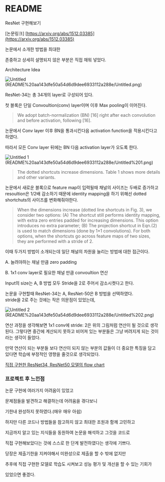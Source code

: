 # README

ResNet 구현해보기

[논문링크]  [https://arxiv.org/abs/1512.03385](https://arxiv.org/abs/1512.03385)

논문에서 소개한 방법을 최대한

존중하고 상세히 설명되지 않은 부분은 직접 채워 넣었다.

Architecture Idea

![Untitled](https://user-images.githubusercontent.com/63500940/96157140-e0e57f80-0f4c-11eb-89da-07e521151261.png)
(README%20aa143dfe50a54d6d9dee6933112a288e/Untitled.png)

ResNet-34는 총 34개의 layer로 구성되어 있다.

첫 블록은 단일 Convoultion(conv) layer이며 이후 Max pooling이 이어진다.

> We adopt batch-normalization (BN) [16] right after each convolution and before activation, following [16].

논문에서 Conv layer 이후 BN을 통과시킨다음 activation function을 적용시킨다고 하였다.

따라서 모든 Conv layer 뒤에는 BN 다음 activation layer가 오도록 한다.

![Untitled 1](https://user-images.githubusercontent.com/63500940/96157192-f490e600-0f4c-11eb-8f40-bf6013bed6c2.png)
(README%20aa143dfe50a54d6d9dee6933112a288e/Untitled%201.png)

> The dotted shortcuts increase dimensions. Table 1 shows more details and other variants.

논문에서 새로운 블록으로 feature map이 입력될때 채널의 사이즈는 두배로 증가하고 resoultion은 1/2배 감소하기 때문에 identity mapping을 하기 위해선 dotted shortchuts의 사이즈를 변화해줘야한다.

> When the dimensions increase (dotted line shortcuts in Fig. 3), we consider two options: (A) The shortcut still performs identity mapping, with extra zero entries padded for increasing dimensions. This option introduces no extra
parameter; (B) The projection shortcut in Eqn.(2) is used to match dimensions (done by 1×1 convolutions). For both options, when the shortcuts go across feature maps of two sizes, they are performed with a stride of 2.

이때 두가지 방법이 소개되는데 일단 채널의 차원을 늘리는 방법에 대한 접근이다.

  A. 늘려야하는 채널 만큼 zero padding

  B. 1x1 conv layer로 필요한 채널 만큼 convoultion 연산

Input의 size는 A, B 방법 모두 Stride을 2로 주어서 감소시켯다고 한다.

논문을 구현할때 ResNet-34는 A, ResNet-50은 B 방법을 선택하였다.  
stride을 2로 주는 것에는 작은 의문점이 있었는데,

![Untitled 2](https://user-images.githubusercontent.com/63500940/96157269-112d1e00-0f4d-11eb-875d-3ef931717490.png)
(README%20aa143dfe50a54d6d9dee6933112a288e/Untitled%202.png)

연산 과정을 생각해보면 1x1 conv에 stride: 2은 위의 그림처럼 연산이 될 것으로 생각된다. 그렇다면 중간에 계산되지 못하고 비어져 있는 부분들은 그냥 버려지게 되는 것이라는 생각이 들었다.

만약 연산이 되는 부분들 보다 연산이 되지 않는 부분의 값들이 더 중요한 특징을 담고 있다면 학습에 부정적인 영향을 줄것으로 생각되었다.

<a href='https://drive.google.com/drive/folders/1nRQo_fNmQMg7FkWrbZVUR87UOmk_AKJw?usp=sharing'>직접 구현한 ResNet34, ResNet50 모델의 flow chart</a>



### 프로젝트 후 느낀점  

논문 구현에 여러가지 어려움이 있었고

문제점들을 발견하고 해결하는데 어려움을 겪다보니

기한내 완성하지 못하였다.(매우 매우 아쉽)

하지만 다른 코드나 방법들을 참고하지 않고 최대한 조원과 함께 고민하고

지금까지 알고 있는 지식들을 동원하여 논문을 해석하고 그것을 코드로

직접 구현해보았다는 것에 스스로 한 단계 발전하였다는 생각에 기쁘다.

당장은 제출기한을 지켜야해서 미완성으로 제출을 할 수 밖에 없지만

추후에 직접 구현한 모델로 학습도 시켜보고 성능 평가 및 개선을 할 수 있는 기회가  
  
있었으면 좋겠다.
